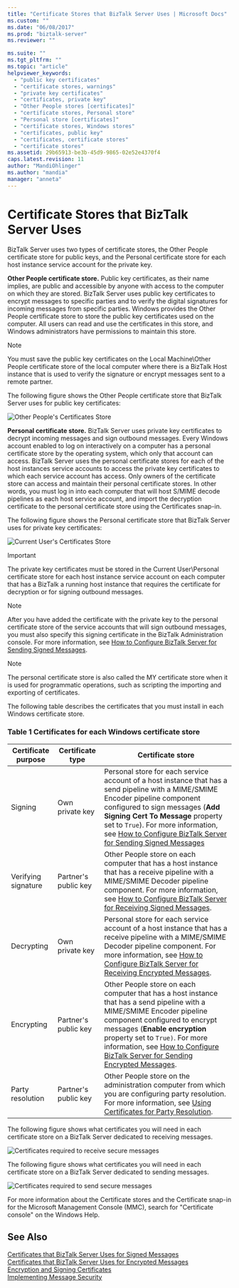 ```yaml
---
title: "Certificate Stores that BizTalk Server Uses | Microsoft Docs"
ms.custom: ""
ms.date: "06/08/2017"
ms.prod: "biztalk-server"
ms.reviewer: ""

ms.suite: ""
ms.tgt_pltfrm: ""
ms.topic: "article"
helpviewer_keywords: 
  - "public key certificates"
  - "certificate stores, warnings"
  - "private key certificates"
  - "certificates, private key"
  - "Other People stores [certificates]"
  - "certificate stores, Personal store"
  - "Personal store [certificates]"
  - "certificate stores, Windows stores"
  - "certificates, public key"
  - "certificates, certificate stores"
  - "certificate stores"
ms.assetid: 29b65913-be3b-45d9-9865-02e52e4370f4
caps.latest.revision: 11
author: "MandiOhlinger"
ms.author: "mandia"
manager: "anneta"
---
```

# Certificate Stores that BizTalk Server Uses
BizTalk Server uses two types of certificate stores, the Other People certificate store for public keys, and the Personal certificate store for each host instance service account for the private key.  
  
 **Other People certificate store.** Public key certificates, as their name implies, are public and accessible by anyone with access to the computer on which they are stored. BizTalk Server uses public key certificates to encrypt messages to specific parties and to verify the digital signatures for incoming messages from specific parties. Windows provides the Other People certificate store to store the public key certificates used on the computer. All users can read and use the certificates in this store, and Windows administrators have permissions to maintain this store.  
  
> [!NOTE]
>  You must save the public key certificates on the Local Machine\Other People certificate store of the local computer where there is a BizTalk Host instance that is used to verify the signature or encrypt messages sent to a remote partner.  
  
 The following figure shows the Other People certificate store that BizTalk Server uses for public key certificates:  
  
 ![Other People's Certificates Store](../core/media/bpi-sp-msgsec-otherpeoplecertstore.gif "BPI_SP_MSGSEC_OTHERPEOPLECERTSTORE")  
  
 **Personal certificate store.** BizTalk Server uses private key certificates to decrypt incoming messages and sign outbound messages. Every Windows account enabled to log on interactively on a computer has a personal certificate store by the operating system, which only that account can access. BizTalk Server uses the personal certificate stores for each of the host instances service accounts to access the private key certificates to which each service account has access. Only owners of the certificate store can access and maintain their personal certificate stores. In other words, you must log in into each computer that will host S/MIME decode pipelines as each host service account, and import the decryption certificate to the personal certificate store using the Certificates snap-in.  
  
 The following figure shows the Personal certificate store that BizTalk Server uses for private key certificates:  
  
 ![Current User's Certificates Store](../core/media/bpi-sp-msgsec-mystore.gif "BPI_SP_MSGSEC_MYSTORE")  
  
> [!IMPORTANT]
>  The private key certificates must be stored in the Current User\Personal certificate store for each host instance service account on each computer that has a BizTalk a running host instance that requires the certificate for decryption or for signing outbound messages.  
  
> [!NOTE]
>  After you have added the certificate with the private key to the personal certificate store of the service accounts that will sign outbound messages, you must also specify this signing certificate in the BizTalk Administration console. For more information, see [How to Configure BizTalk Server for Sending Signed Messages](../core/how-to-configure-biztalk-server-for-sending-signed-messages.md).  
  
> [!NOTE]
>  The personal certificate store is also called the MY certificate store when it is used for programmatic operations, such as scripting the importing and exporting of certificates.  
  
 The following table describes the certificates that you must install in each Windows certificate store.  
  
### Table 1 Certificates for each Windows certificate store  
  
|**Certificate purpose**|**Certificate type**|**Certificate store**|  
|-----------------------------|--------------------------|---------------------------|  
|Signing|Own private key|Personal store for each service account of a host instance that has a send pipeline with a MIME/SMIME Encoder pipeline component configured to sign messages (**Add Signing Cert To Message** property set to `True`). For more information, see [How to Configure BizTalk Server for Sending Signed Messages](../core/how-to-configure-biztalk-server-for-sending-signed-messages.md)|  
|Verifying signature|Partner's public key|Other People store on each computer that has a host instance that has a receive pipeline with a MIME/SMIME Decoder pipeline component. For more information, see [How to Configure BizTalk Server for Receiving Signed Messages](../core/how-to-configure-biztalk-server-for-receiving-signed-messages.md).|  
|Decrypting|Own private key|Personal store for each service account of a host instance that has a receive pipeline with a MIME/SMIME Decoder pipeline component. For more information, see [How to Configure BizTalk Server for Receiving Encrypted Messages](../core/how-to-configure-biztalk-server-for-receiving-encrypted-messages.md).|  
|Encrypting|Partner's public key|Other People store on each computer that has a host instance that has a send pipeline with a MIME/SMIME Encoder pipeline component configured to encrypt messages (**Enable encryption** property set to `True)`. For more information, see [How to Configure BizTalk Server for Sending Encrypted Messages](../core/how-to-configure-biztalk-server-for-sending-encrypted-messages.md).|  
|Party resolution|Partner's public key|Other People store on the administration computer from which you are configuring party resolution. For more information, see [Using Certificates for Party Resolution](../core/using-certificates-for-party-resolution.md).|  
  
 The following figure shows what certificates you will need in each certificate store on a BizTalk Server dedicated to receiving messages.  
  
 ![Certificates required to receive secure messages](../core/media/bpi-sp-msgsec-certmgmt-certstores-receive.gif "BPI_SP_MSGSEC_CertMgmt_CertStores_Receive")  
  
 The following figure shows what certificates you will need in each certificate store on a BizTalk Server dedicated to sending messages.  
  
 ![Certificates required to send secure messages](../core/media/bpi-sp-msgsec-certmgmt-certstores-send.gif "BPI_SP_MSGSEC_CertMgmt_CertStores_Send")  
  
 For more information about the Certificate stores and the Certificate snap-in for the Microsoft Management Console (MMC), search for "Certificate console" on the Windows Help.  
  
## See Also  
 [Certificates that BizTalk Server Uses for Signed Messages](../core/certificates-that-biztalk-server-uses-for-signed-messages.md)   
 [Certificates that BizTalk Server Uses for Encrypted Messages](../core/certificates-that-biztalk-server-uses-for-encrypted-messages.md)   
 [Encryption and Signing Certificates](../core/encryption-and-signing-certificates.md)   
 [Implementing Message Security](../core/implementing-message-security.md)